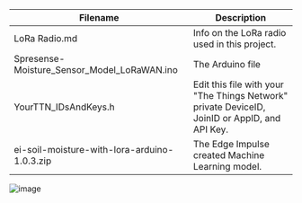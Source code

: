 | Filename                                    | Description                                 |             
| ------------------------------------------- | ------------------------------------------- |
| LoRa Radio.md                               | Info on the LoRa radio used in this project.| 
| Spresense-Moisture_Sensor_Model_LoRaWAN.ino | The Arduino file |
| YourTTN_IDsAndKeys.h                        | Edit this file with your "The Things Network" private DeviceID, JoinID or AppID, and API Key.|
| ei-soil-moisture-with-lora-arduino-1.0.3.zip| The Edge Impulse created Machine Learning model.| 

![image](https://user-images.githubusercontent.com/92460732/207221428-7e37705a-bbd0-4452-9aa1-3d8629329739.png)

